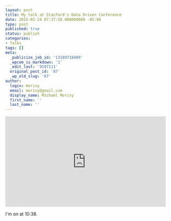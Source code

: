 ```yaml
---
layout: post
title: My talk at Stanford's Data Driven Conference
date: 2015-02-24 07:37:50.000000000 -05:00
type: post
published: true
status: publish
categories:
- Talks
tags: []
meta:
  _publicize_job_id: '13189718409'
  _wpcom_is_markdown: '1'
  _edit_last: '9197111'
  original_post_id: '87'
  _wp_old_slug: '87'
author:
  login: morisy
  email: morisy@gmail.com
  display_name: Michael Morisy
  first_name: ''
  last_name: ''
---
```

<p><style>.embed-container { position: relative; padding-bottom: 56.25%; height: 0; overflow: hidden; max-width: 100%; } .embed-container iframe, .embed-container object, .embed-container embed { position: absolute; top: 0; left: 0; width: 100%; height: 100%; }</style><div class='embed-container'><iframe src='https://www.youtube.com/embed/QTL2qP-mkpU' frameborder='0' allowfullscreen></iframe></div></p>

<p>I'm on at 10:38.</p>
